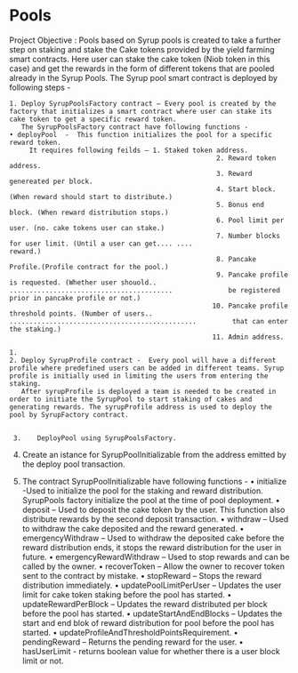 # Pools


Project Objective :
Pools based on Syrup pools is created to take a further step on staking and stake the Cake tokens provided by the yield farming smart contracts. 
Here user can stake the cake token (Niob token in this case) and get the rewards in the form of different tokens that are pooled already in the Syrup Pools.
The Syrup pool smart contract is deployed by following steps - 

    1. Deploy SyrupPoolsFactory contract – Every pool is created by the factory that initializes a smart contract where user can stake its cake token to get a specific reward token.
       The SyrupPoolsFactory contract have following functions -  
    • deployPool  -  This function initializes the pool for a specific reward token.
         It requires following feilds – 1. Staked token address.
                                                        2. Reward token address.
                                                        3. Reward genereated per block.
                                                        4. Start block. (When reward should start to distribute.)
                                                        5. Bonus end block. (When reward distribution stops.)
                                                        6. Pool limit per user. (no. cake tokens user can stake.)
                                                        7. Number blocks for user limit. (Until a user can get.... ....                                                   reward.)
                                                        8. Pancake Profile.(Profile contract for the pool.)
                                                        9. Pancake profile is requested. (Whether user shouold.. .........................................              be registered prior in pancake profile or not.)
                                                       10. Pancake profile threshold points. (Number of users.. ...............................................         that can enter the staking.)
                                                       11. Admin address.
       
    1. 
    2. Deploy SyrupProfile contract -  Every pool will have a different profile where predefined users can be added in different teams. Syrup profile is initially used in limiting the users from entering the staking.
       After syrupProfile is deployed a team is needed to be created in order to initiate the SyrupPool to start staking of cakes and generating rewards. The syrupProfile address is used to deploy the pool by SyrupFactory contract.


     3.    DeployPool using SyrupPoolsFactory.

      
4.  Create an istance for SyrupPoolInitializable from the address emitted by the deploy pool transaction.

5. The contract SyrupPoolInitializable have following functions -
    • initialize -Used to initialize the pool for the staking and reward distribution. SyrupPools factory initialize the pool at the time of pool deployment.
    • deposit – Used to deposit the cake token by the user. This function also distribute rewards by the second deposit transaction.
    • withdraw – Used to withdraw the cake deposited and the reward generated.
    • emergencyWithdraw – Used to withdraw the deposited cake before the reward distribution ends, it stops the reward distribution for the user in future.
    • emergencyRewardWithdraw – Used to stop rewards and can be called by the owner.
    • recoverToken – Allow the owner to recover token sent to the contract by mistake.
    • stopReward – Stops the reward distribution immediately.
    • updatePoolLimitPerUser – Updates the user limit for cake token staking before the pool has started.
    • updateRewardPerBlock – Updates the reward distributed per block before the pool has started.
    • updateStartAndEndBlocks – Updates the start and end blok of reward distribution for pool before the pool has started.
    • updateProfileAndThresholdPointsRequirement. 
    • pendingReward – Returns the pending reward for the user.
    • hasUserLimit  - returns boolean value for whether there is a user block limit or not.

